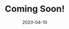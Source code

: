 ---
title: Coming Soon!
projectLink: 
repoLink: 
description: Bakal ada apalagi ya di web ini? Tunggu aja!
date: "2020-04-10"
thumbnail: "/app_icons/icon-covid-19-data.png"
highlight: true
featured: true
appStoreLink:
playStoreLink:
stacks:
---